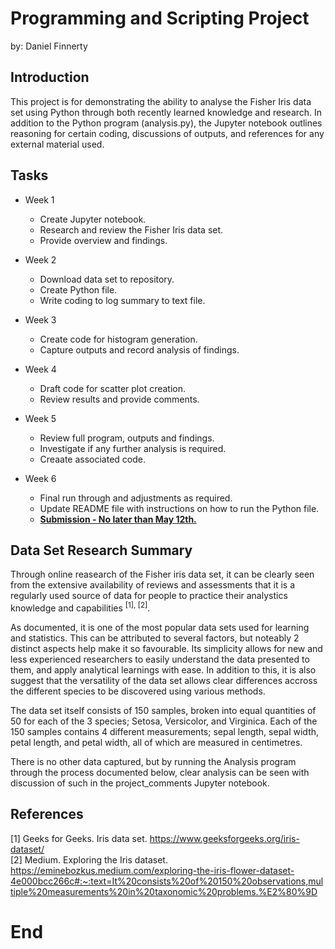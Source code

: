 # Programming and Scripting Project
by: Daniel Finnerty

## Introduction

This project is for demonstrating the ability to analyse the Fisher Iris data set using Python through both recently learned knowledge and research. In addition to the Python program (analysis.py), the Jupyter notebook outlines reasoning for certain coding, discussions of outputs, and references for any external material used.

## Tasks
- Week 1
  - Create Jupyter notebook.  
  - Research and review the Fisher Iris data set.  
  - Provide overview and findings.  

- Week 2
  - Download data set to repository.  
  - Create Python file.  
  - Write coding to log summary to text file.  

- Week 3
  - Create code for histogram generation.  
  - Capture outputs and record analysis of findings.  

- Week 4
  - Draft code for scatter plot creation.  
  - Review results and provide comments.  

- Week 5
  - Review full program, outputs and findings.  
  - Investigate if any further analysis is required.  
  - Creaate associated code.  

- Week 6
  - Final run through and adjustments as required. 
  - Update README file with instructions on how to run the Python file.   
  - <ins>**Submission - No later than May 12th.**</ins>  

## Data Set Research Summary
Through online reasearch of the Fisher iris data set, it can be clearly seen from the extensive availability of reviews and assessments that it is a regularly used source of data for people to practice their analystics knowledge and capabilities <sup>[1], [2]</sup>.

As documented, it is one of the most popular data sets used for learning and statistics. This can be attributed to several factors, but noteably 2 distinct aspects help make it so favourable. Its simplicity allows for new and less experienced researchers to easily understand the data presented to them, and apply analytical learnings with ease. In addition to this, it is also suggest that the versatility of the data set allows clear differences accross the different species to be discovered using various methods.

The data set itself consists of 150 samples, broken into equal quantities of 50 for each of the 3 species; Setosa, Versicolor, and Virginica. Each of the 150 samples contains 4 different measurements; sepal length, sepal width, petal length, and petal width, all of which are measured in centimetres.

There is no other data captured, but by running the Analysis program through the process documented below, clear analysis can be seen with discussion of such in the project_comments Jupyter notebook.



## References

[1] Geeks for Geeks. Iris data set. https://www.geeksforgeeks.org/iris-dataset/  
[2] Medium. Exploring the Iris dataset. https://eminebozkus.medium.com/exploring-the-iris-flower-dataset-4e000bcc266c#:~:text=It%20consists%20of%20150%20observations,multiple%20measurements%20in%20taxonomic%20problems.%E2%80%9D

# End